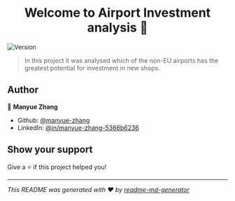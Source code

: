 <h1 align="center">Welcome to Airport Investment analysis 👋</h1>
<p>
  <img alt="Version" src="https://img.shields.io/badge/version-1.0-blue.svg?cacheSeconds=2592000" />
</p>

> In this project it was analysed which of the non-EU airports has the greatest potential for investment in new shops.

## Author

👤 **Manyue Zhang**

* Github: [@manyue-zhang](https://github.com/manyue-zhang)
* LinkedIn: [@in\/manyue-zhang-5366b6236](https://linkedin.com/in/in\/manyue-zhang-5366b6236)

## Show your support

Give a ⭐️ if this project helped you!

***
_This README was generated with ❤️ by [readme-md-generator](https://github.com/kefranabg/readme-md-generator)_